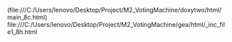(file:///C:/Users/lenovo/Desktop/Project/M2_VotingMachine/doxytwo/html/main_8c.html)
file:///C:/Users/lenovo/Desktop/Project/M2_VotingMachine/gea/html/_inc_file1_8h.html
